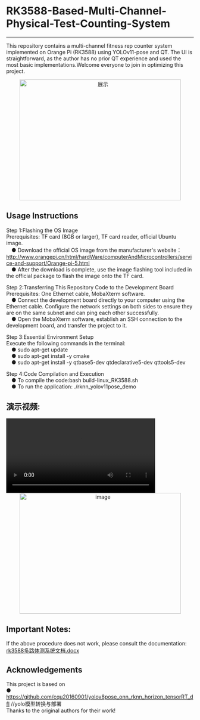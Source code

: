 # RK3588-Based-Multi-Channel-Physical-Test-Counting-System  
---
This repository contains a multi-channel fitness rep counter system implemented on Orange Pi (RK3588) using YOLOv11-pose and QT. The UI is straightforward, as the author has no prior QT experience and used the most basic implementations.Welcome everyone to join in optimizing this project.


<div align="center">
<img width="433" height="324" alt="展示" src="https://github.com/user-attachments/assets/07361ca2-8807-49b0-8b96-7c25d30a1d3f" />
</div>


Usage Instructions
---
Step 1:Flashing the OS Image  
Prerequisites: TF card (8GB or larger), TF card reader, official Ubuntu image.  
  &emsp;● Download the official OS image from the manufacturer's website：http://www.orangepi.cn/html/hardWare/computerAndMicrocontrollers/service-and-support/Orange-pi-5.html  
  &emsp;● After the download is complete, use the image flashing tool included in the official package to flash the image onto the TF card.  


Step 2:Transferring This Repository Code to the Development Board  
Prerequisites: One Ethernet cable, MobaXterm software.  
  &emsp;● Connect the development board directly to your computer using the Ethernet cable. Configure the network settings on both sides to ensure they are on the same subnet and can ping each other successfully.  
  &emsp;● Open the MobaXterm software, establish an SSH connection to the development board, and transfer the project to it.  


Step 3:Essential Environment Setup  
Execute the following commands in the terminal:  
  &emsp;● sudo apt-get update  
  &emsp;● sudo apt-get install -y cmake  
  &emsp;● sudo apt-get install -y qtbase5-dev qtdeclarative5-dev qttools5-dev  


Step 4:Code Compilation and Execution  
  &emsp;● To compile the code:bash build-linux_RK3588.sh  
  &emsp;● To run the application: ./rknn_yolov11pose_demo  







演示视频:  
---
<video src="https://github.com/user-attachments/assets/e71c0e9c-5271-4e9c-b2fb-d95266a63476" controls width="400">
  Your browser does not support the video tag.
</video>  



<div align="center">
<img width="433" height="324" alt="image" src="https://github.com/user-attachments/assets/e7ebf89f-1819-4100-a079-b6bc3dcceeb7" />  
</div>





Important Notes:  
---
If the above procedure does not work, please consult the documentation:    
[rk3588多路体测系统文档.docx](https://github.com/user-attachments/files/22723281/rk3588.docx)  





Acknowledgements
---
This project is based on  
 ● https://github.com/cqu20160901/yolov8pose_onn_rknn_horizon_tensorRT_dfl    //yolo模型转换与部署  
Thanks to the original authors for their work!  
